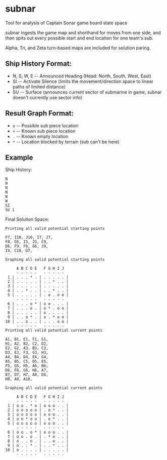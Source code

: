 # subnar
Tool for analysis of Captain Sonar game board state space

subnar ingests the game map and shorthand for moves from one side,
and then spits out every possible start and end location for one team's sub.

Alpha, Tri, and Zeta turn-based maps are included for solution paring.

## Ship History Format:
- N, S, W, E -- Announced Heading (Head: North, South, West, East)
- SI -- Activate Silence (limits the movement/direction space to linear paths of limited distance)
- SU <sector number> -- Surface (announces current sector of submarine in game, subnar doesn't currently use sector info)

## Result Graph Format:
- `o` -- Possible sub piece location
- `+` -- Known sub piece location
- `.` -- Known empty location
- `*` -- Location blocked by terrain (sub can't be here)

## Example
Ship History:
```
N
N
N
N
W
W
SI
SU 1
```

Final Solution Space:
```
Printing all valid potential starting points

F7, I10, J10, I7, J7,
F8, G5, I5, J5, C9,
D6, F9, F6, G6, J9,
I9, C10, D7,

Graphing all valid potential starting points

     A B C D E   F G H I J
     - - - - -   - - - - -
 1 | . . . * . | . . . . . |
 2 | . . . . . | . . * . . |
 3 | . . . . . | . . . . . |
 4 | . . * . . | . . * . . |
 5 | . . . . . | . o . o o |
     - - - - -   - - - - -
 6 | . . . o * | o o . . . |
 7 | . . . o . | o * . o o |
 8 | . . . . . | o . . . . |
 9 | . . o * . | o . * o o |
10 | . . o . . | . . . o o |
     - - - - -   - - - - -
Printing all valid potential current points

A1, B1, E1, F1, G1,
H1, A2, B2, C2, D2,
E2, G2, A3, B3, C3,
D3, E3, F3, G3, H3,
A4, B4, D4, E4, G4,
A5, B5, C5, D5, E5,
F5, G5, H5, A6, B6,
D6, F6, G6, H6, A7,
B7, D7, H7, A8, D8,
H8, A9, A10,

Graphing all valid potential current points

     A B C D E   F G H I J
     - - - - -   - - - - -
 1 | o o . * o | o o o . . |
 2 | o o o o o | . o * . . |
 3 | o o o o o | o o o . . |
 4 | o o * o o | . o * . . |
 5 | o o o o o | o o o . . |
     - - - - -   - - - - -
 6 | o o . o * | o o o . . |
 7 | o o . o . | . * o . . |
 8 | o . . o . | . . o . . |
 9 | o . . * . | . . * . . |
10 | o . . . . | . . . . . |
     - - - - -   - - - - -
```
